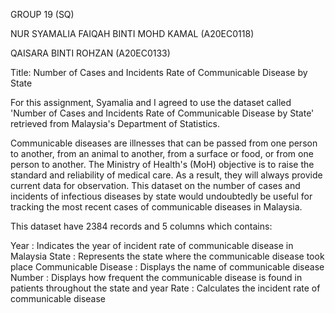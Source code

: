 GROUP 19 (SQ)

NUR SYAMALIA FAIQAH BINTI MOHD KAMAL (A20EC0118)

QAISARA BINTI ROHZAN (A20EC0133)

Title: Number of Cases and Incidents Rate of Communicable Disease by State

For this assignment, Syamalia and I agreed to use the dataset called 'Number of Cases and Incidents Rate of Communicable Disease by State' retrieved from Malaysia's Department of Statistics.

Communicable diseases are illnesses that can be passed from one person to another, from an animal to another, from a surface or food, or from one person to another. The Ministry of Health's (MoH) objective is to raise the standard and reliability of medical care. As a result, they will always provide current data for observation. This dataset on the number of cases and incidents of infectious diseases by state would undoubtedly be useful for tracking the most recent cases of communicable diseases in Malaysia.

This dataset have 2384 records and 5 columns which contains:

Year : Indicates the year of incident rate of communicable disease in Malaysia
State : Represents the state where the communicable disease took place
Communicable Disease : Displays the name of communicable disease
Number : Displays how frequent the communicable disease is found in patients throughout the state and year
Rate : Calculates the incident rate of communicable disease
